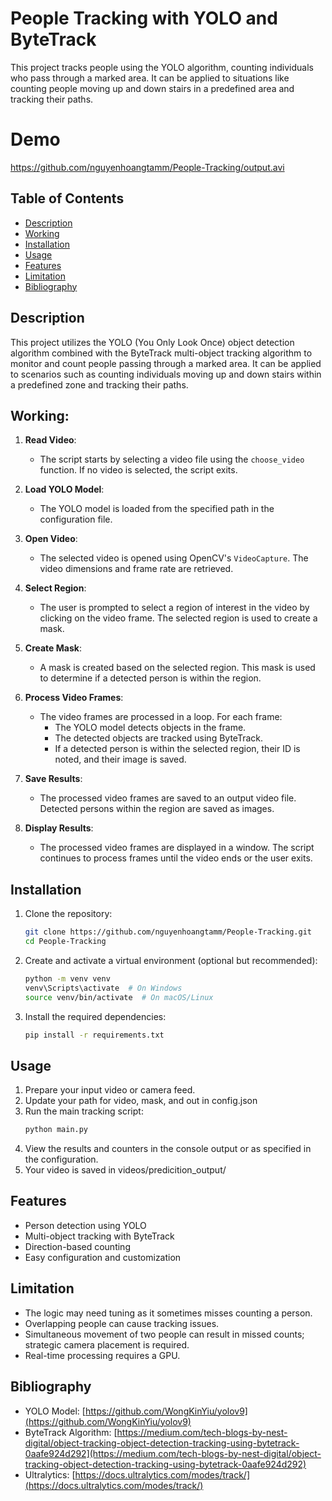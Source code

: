 # People Tracking with YOLO and ByteTrack

This project tracks people using the YOLO algorithm, counting individuals who pass through a marked area. It can be applied to situations like counting people moving up and down stairs in a predefined area and tracking their paths.

# Demo

https://github.com/nguyenhoangtamm/People-Tracking/output.avi

## Table of Contents

-   [Description](#description)
-   [Working](#Working)
-   [Installation](#installation)
-   [Usage](#usage)
-   [Features](#features)
-   [Limitation](#Limitation)
-   [Bibliography](#Bibliography)

## Description

This project utilizes the YOLO (You Only Look Once) object detection algorithm combined with the ByteTrack multi-object tracking algorithm to monitor and count people passing through a marked area. It can be applied to scenarios such as counting individuals moving up and down stairs within a predefined zone and tracking their paths.

## Working:

1. **Read Video**:

    - The script starts by selecting a video file using the `choose_video` function. If no video is selected, the script exits.

2. **Load YOLO Model**:

    - The YOLO model is loaded from the specified path in the configuration file.

3. **Open Video**:

    - The selected video is opened using OpenCV's `VideoCapture`. The video dimensions and frame rate are retrieved.

4. **Select Region**:

    - The user is prompted to select a region of interest in the video by clicking on the video frame. The selected region is used to create a mask.

5. **Create Mask**:

    - A mask is created based on the selected region. This mask is used to determine if a detected person is within the region.

6. **Process Video Frames**:

    - The video frames are processed in a loop. For each frame:
        - The YOLO model detects objects in the frame.
        - The detected objects are tracked using ByteTrack.
        - If a detected person is within the selected region, their ID is noted, and their image is saved.

7. **Save Results**:

    - The processed video frames are saved to an output video file. Detected persons within the region are saved as images.

8. **Display Results**:
    - The processed video frames are displayed in a window. The script continues to process frames until the video ends or the user exits.

## Installation

1. Clone the repository:

    ```bash
    git clone https://github.com/nguyenhoangtamm/People-Tracking.git
    cd People-Tracking
    ```

2. Create and activate a virtual environment (optional but recommended):

    ```bash
    python -m venv venv
    venv\Scripts\activate  # On Windows
    source venv/bin/activate  # On macOS/Linux
    ```

3. Install the required dependencies:
    ```bash
    pip install -r requirements.txt
    ```

## Usage

1. Prepare your input video or camera feed.
2. Update your path for video, mask, and out in config.json
3. Run the main tracking script:
    ```bash
    python main.py
    ```
4. View the results and counters in the console output or as specified in the configuration.
5. Your video is saved in videos/predicition_output/

## Features

-   Person detection using YOLO
-   Multi-object tracking with ByteTrack
-   Direction-based counting
-   Easy configuration and customization

## Limitation

-   The logic may need tuning as it sometimes misses counting a person.
-   Overlapping people can cause tracking issues.
-   Simultaneous movement of two people can result in missed counts; strategic camera placement is required.
-   Real-time processing requires a GPU.

## Bibliography

-   YOLO Model: [https://github.com/WongKinYiu/yolov9](https://github.com/WongKinYiu/yolov9)
-   ByteTrack Algorithm: [https://medium.com/tech-blogs-by-nest-digital/object-tracking-object-detection-tracking-using-bytetrack-0aafe924d292](https://medium.com/tech-blogs-by-nest-digital/object-tracking-object-detection-tracking-using-bytetrack-0aafe924d292)
-   Ultralytics: [https://docs.ultralytics.com/modes/track/](https://docs.ultralytics.com/modes/track/)
